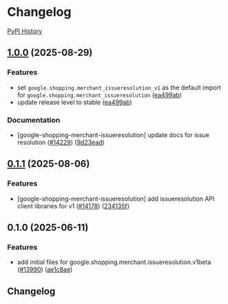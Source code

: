 # Changelog

[PyPI History][1]

[1]: https://pypi.org/project/google-shopping-merchant-issueresolution/#history

## [1.0.0](https://github.com/googleapis/google-cloud-python/compare/google-shopping-merchant-issueresolution-v0.1.1...google-shopping-merchant-issueresolution-v1.0.0) (2025-08-29)


### Features

* set `google.shopping.merchant_issueresolution_v1` as the default import for `google.shopping.merchant_issueresolution` ([ea499ab](https://github.com/googleapis/google-cloud-python/commit/ea499ab7a33c305daa71c0e483e618f1a473782b))
* update release level to stable ([ea499ab](https://github.com/googleapis/google-cloud-python/commit/ea499ab7a33c305daa71c0e483e618f1a473782b))


### Documentation

* [google-shopping-merchant-issueresolution] update docs for issue resolution ([#14229](https://github.com/googleapis/google-cloud-python/issues/14229)) ([9d23ead](https://github.com/googleapis/google-cloud-python/commit/9d23ead0c0efdaf65675910e240e866e5a997a4d))

## [0.1.1](https://github.com/googleapis/google-cloud-python/compare/google-shopping-merchant-issueresolution-v0.1.0...google-shopping-merchant-issueresolution-v0.1.1) (2025-08-06)


### Features

* [google-shopping-merchant-issueresolution] add issueresolution API client libraries for v1 ([#14178](https://github.com/googleapis/google-cloud-python/issues/14178)) ([234135f](https://github.com/googleapis/google-cloud-python/commit/234135f908c186ef52dc0ba41da88223d58519b2))

## 0.1.0 (2025-06-11)


### Features

* add initial files for google.shopping.merchant.issueresolution.v1beta ([#13990](https://github.com/googleapis/google-cloud-python/issues/13990)) ([ae1c8ae](https://github.com/googleapis/google-cloud-python/commit/ae1c8aedd601e8a55dec41672fc2741a804d33bd))

## Changelog
